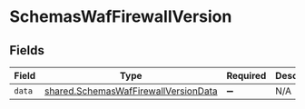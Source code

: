 # SchemasWafFirewallVersion


## Fields

| Field                                                                                        | Type                                                                                         | Required                                                                                     | Description                                                                                  |
| -------------------------------------------------------------------------------------------- | -------------------------------------------------------------------------------------------- | -------------------------------------------------------------------------------------------- | -------------------------------------------------------------------------------------------- |
| `data`                                                                                       | [shared.SchemasWafFirewallVersionData](../../models/shared/schemaswaffirewallversiondata.md) | :heavy_minus_sign:                                                                           | N/A                                                                                          |